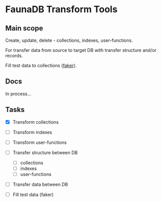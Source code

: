 # FaunaDB Transform Tools

## Main scope

Create, update, delete - collections, indexes, user-functions.

For transfer data from source to target DB with transfer structure and/or records.

Fill test data to collections ([faker](https://www.npmjs.com/package/faker)).

## Docs

In process...

## Tasks

- [x] Transform collections
- [ ] Transform indexes
- [ ] Transform user-functions
- [ ] Transfer structure between DB
  - [ ] collections
  - [ ] indexes
  - [ ] user-functions
- [ ] Transfer data between DB
- [ ] Fill test data (faker)

